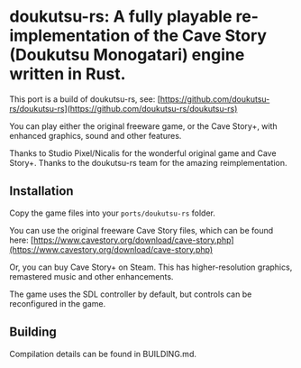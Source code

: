 # doukutsu-rs: A fully playable re-implementation of the Cave Story (Doukutsu Monogatari) engine written in Rust.

This port is a build of doukutsu-rs, see:
 [https://github.com/doukutsu-rs/doukutsu-rs](https://github.com/doukutsu-rs/doukutsu-rs)

You can play either the original freeware game, or the Cave Story+, with enhanced graphics, sound and other features.

Thanks to Studio Pixel/Nicalis for the wonderful original game and Cave Story+. Thanks to the doukutsu-rs team for the amazing reimplementation.


## Installation

Copy the game files into your `ports/doukutsu-rs` folder.

You can use the original freeware Cave Story files, which can be found here: [https://www.cavestory.org/download/cave-story.php](https://www.cavestory.org/download/cave-story.php)

Or, you can buy Cave Story+ on Steam. This has higher-resolution graphics, remastered music and other enhancements.

The game uses the SDL controller by default, but controls can be reconfigured in the game.


## Building

Compilation details can be found in BUILDING.md.
